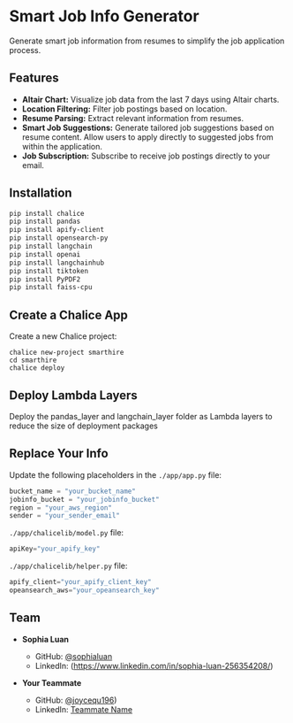 # Smart Job Info Generator


Generate smart job information from resumes to simplify the job application process.


## Features

- **Altair Chart:** Visualize job data from the last 7 days using Altair charts.
- **Location Filtering:** Filter job postings based on location.
- **Resume Parsing:** Extract relevant information from resumes.
- **Smart Job Suggestions:** Generate tailored job suggestions based on resume content. Allow users to apply directly to suggested jobs from within the application.
- **Job Subscription:** Subscribe to receive job postings directly to your email.


## Installation

```bash
pip install chalice
pip install pandas
pip install apify-client
pip install opensearch-py
pip install langchain
pip install openai
pip install langchainhub
pip install tiktoken
pip install PyPDF2
pip install faiss-cpu
```

## Create a Chalice App
Create a new Chalice project:

```
chalice new-project smarthire
cd smarthire
chalice deploy
```

## Deploy Lambda Layers
Deploy the pandas_layer and langchain_layer folder as Lambda layers to reduce the size of deployment packages


## Replace Your Info

Update the following placeholders in the `./app/app.py` file:

```python
bucket_name = "your_bucket_name"
jobinfo_bucket = "your_jobinfo_bucket"
region = "your_aws_region"
sender = "your_sender_email"
```

`./app/chalicelib/model.py` file:
```python
apiKey="your_apify_key"
```

`./app/chalicelib/helper.py` file:
```python
apify_client="your_apify_client_key"
opeansearch_aws="your_opeansearch_key"
```

## Team

- **Sophia Luan**
  - GitHub: [@sophialuan](https://github.com/sophialuan)
  - LinkedIn: (https://www.linkedin.com/in/sophia-luan-256354208/)

- **Your Teammate**
  - GitHub: [@joycequ196](https://github.com/joycequ196))
  - LinkedIn: [Teammate Name](https://www.linkedin.com/in/teammate_profile)
